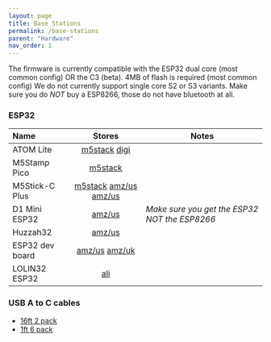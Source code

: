 ```yaml
---
layout: page
title: Base Stations
permalink: /base-stations
parent: "Hardware"
nav_order: 1
---
```


The firmware is currently compatible with the ESP32 dual core (most common config) OR the C3 (beta).  4MB of flash is required (most common config)
We do not currently support single core S2 or S3 variants.  Make sure you do *NOT* buy a ESP8266, those do not have bluetooth at all.

### ESP32

| Name           | Stores         | Notes |
|:---------------|:--------------:|-------|      
| ATOM Lite      | [m5stack](https://shop.m5stack.com/collections/m5-controllers/products/atom-lite-esp32-development-kit) [digi](https://www.digikey.com/en/products/detail/m5stack-technology-co-ltd/C008/12088545)
| M5Stamp Pico   | [m5stack](https://shop.m5stack.com/collections/m5-controllers/products/m5stamp-pico-diy-kit)
| M5Stick-C Plus | [m5stack](https://shop.m5stack.com/collections/m5-controllers/products/m5stickc-plus-esp32-pico-mini-iot-development-kit) [amz/us](https://amzn.to/3kQadi0) [amz/us](https://amzn.to/39CrQAm)
| D1 Mini ESP32  | [amz/us](https://amzn.to/3tlkK8D) | *Make sure you get the ESP32 NOT the ESP8266* |
| Huzzah32       | [amz/us](https://amzn.to/3n5M1uQ)
| ESP32 dev board| [amz/us](https://amzn.to/3xCAw1F) [amz/uk](https://amzn.to/3QyiBlp)
| LOLIN32 ESP32  | [ali](https://www.aliexpress.com/item/2251832622236364.html)

### USB A to C cables

* [16ft 2 pack](https://amzn.to/3zzTTXW)
* [1ft 6 pack](https://amzn.to/3kyD8Is)


